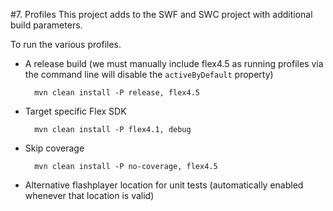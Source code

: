 #7. Profiles
This project adds to the SWF and SWC project with additional build parameters.

To run the various profiles.

* A release build (we must manually include flex4.5 as running profiles via the command line will disable the `activeByDefault` property)

		mvn clean install -P release, flex4.5

* Target specific Flex SDK

		mvn clean install -P flex4.1, debug

* Skip coverage

    	mvn clean install -P no-coverage, flex4.5

	
* Alternative flashplayer location for unit tests (automatically enabled whenever that location is valid)	


	

